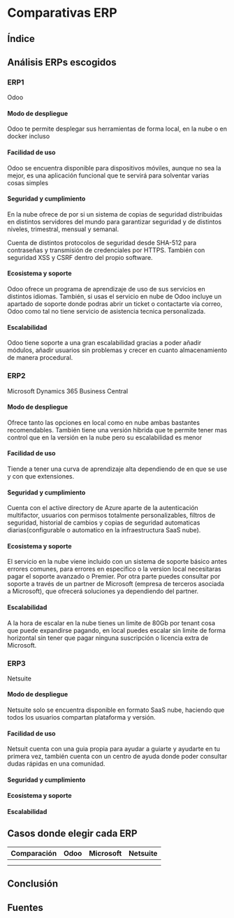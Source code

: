 # Comparativas ERP
## Índice

## Análisis ERPs escogidos
### ERP1
Odoo
#### Modo de despliegue

Odoo te permite desplegar sus herramientas de forma local, en la nube o en docker incluso
#### Facilidad de uso

Odoo se encuentra disponible para dispositivos móviles, aunque no sea la mejor, es una aplicación funcional que te servirá para solventar varias cosas simples

#### Seguridad y cumplimiento

En la nube ofrece de por si un sistema de copias de seguridad distribuidas en distintos servidores del mundo para garantizar seguridad y de distintos niveles, trimestral, mensual y semanal.

Cuenta de distintos protocolos de seguridad desde SHA-512 para contraseñas y transmisión de credenciales por HTTPS. También con seguridad XSS y CSRF dentro del propio software.

#### Ecosistema y soporte

Odoo ofrece un programa de aprendizaje de uso de sus servicios en distintos idiomas.
También, si usas el servicio en nube de Odoo incluye un apartado de soporte donde podras abrir un ticket o contactarte vía correo, Odoo como tal no tiene servicio de asistencia tecnica personalizada.

#### Escalabilidad

Odoo tiene soporte a una gran escalabilidad gracias a poder añadir módulos, añadir usuarios sin problemas y crecer en cuanto almacenamiento de manera procedural.

### ERP2
Microsoft Dynamics 365 Business Central
#### Modo de despliegue

Ofrece tanto las opciones en local como en nube ambas bastantes recomendables. También tiene una versión hibrida que te permite tener mas control que en la versión en la nube pero su escalabilidad es menor

#### Facilidad de uso

Tiende a tener una curva de aprendizaje alta dependiendo de en que se use y con que extensiones.

#### Seguridad y cumplimiento

Cuenta con el active directory de Azure aparte de la autenticación multifactor, usuarios con permisos totalmente personalizables, filtros de seguridad, historial de cambios y copias de seguridad automaticas diarias(configurable o automatico en la infraestructura SaaS nube).

#### Ecosistema y soporte

El servicio en la nube viene incluido con un sistema de soporte básico antes errores comunes, para errores en especifico o la version local necesitaras pagar el soporte avanzado o Premier.
Por otra parte puedes consultar por soporte a través de un partner de Microsoft (empresa de terceros asociada a Microsoft), que ofrecerá soluciones ya dependiendo del partner.

#### Escalabilidad

A la hora de escalar en la nube tienes un limite de 80Gb por tenant cosa que puede expandirse pagando, en local puedes escalar sin limite de forma horizontal sin tener que pagar ninguna suscripción o licencia extra de Microsoft.

### ERP3
Netsuite
#### Modo de despliegue

Netsuite solo se encuentra disponible en formato SaaS nube, haciendo que todos los usuarios compartan plataforma y versión.

#### Facilidad de uso

Netsuit cuenta con una guia propia para ayudar a guiarte y ayudarte en tu primera vez, también cuenta con un centro de ayuda donde poder consultar dudas rápidas en una comunidad.

#### Seguridad y cumplimiento



#### Ecosistema y soporte

#### Escalabilidad


## Casos donde elegir cada ERP


| Comparación | Odoo | Microsoft | Netsuite |
| ----------- | ---- | --------- | -------- |
|             |      |           |          |
|             |      |           |          |
## Conclusión

## Fuentes
